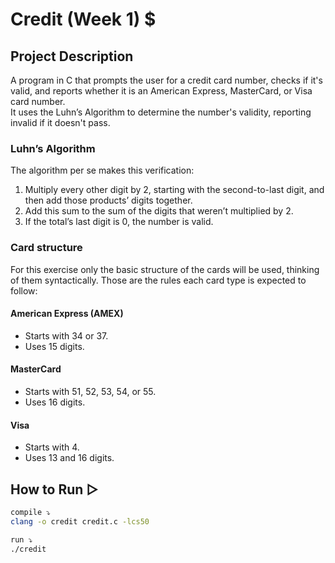 # Credit (Week 1) $  

## Project Description  
A program in C that prompts the user for a credit card number, checks if it's valid, and reports whether it is an American Express, MasterCard, or Visa card number.  
It uses the Luhn’s Algorithm to determine the number's validity, reporting invalid if it doesn't pass.  

### Luhn’s Algorithm  
The algorithm per se makes this verification:  
1. Multiply every other digit by 2, starting with the second-to-last digit, and then add those products’ digits together.  
2. Add this sum to the sum of the digits that weren’t multiplied by 2.  
3. If the total’s last digit is 0, the number is valid.  

### Card structure  
For this exercise only the basic structure of the cards will be used, thinking of them syntactically. Those are the rules each card type is expected to follow:  

#### American Express (AMEX)  
- Starts with 34 or 37.  
- Uses 15 digits.  

#### MasterCard  
- Starts with 51, 52, 53, 54, or 55.  
- Uses 16 digits.  

#### Visa  
- Starts with 4.  
- Uses 13 and 16 digits.  

## How to Run ▷  
```bash
compile ⤵  
clang -o credit credit.c -lcs50  

run ⤵  
./credit
